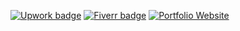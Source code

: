 [![Upwork badge](https://img.shields.io/badge/HIRE_ME_ON-Upwork-14a800.svg)](https://www.upwork.com/o/profiles/users/~01839791ddb1ede3fa/)  [![Fiverr badge](https://img.shields.io/badge/HIRE_ME_ON-Fiverr-1dbf73.svg)](https://www.fiverr.com/kowshikanagaraj/)  [![Portfolio Website](https://img.shields.io/badge/PORTFOLIO-WEBSITE-darkgreen.svg)](https://kowshika-n.github.io/)
